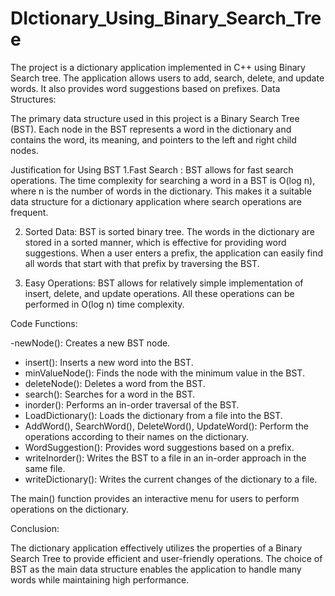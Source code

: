 # DIctionary_Using_Binary_Search_Tree
The project is a dictionary application implemented in C++ using Binary Search tree. The application allows users to add, search, delete, and update words. It also provides word suggestions based on prefixes.
Data Structures:

The primary data structure used in this project is a Binary Search Tree (BST). Each node in the BST represents a word in the dictionary and contains the word, its meaning, and pointers to the left and right child nodes.

Justification for Using BST
1.Fast Search :
 BST allows for fast search operations. The time complexity for searching a word in a BST is O(log n), where n is the number of words in the dictionary. This makes it a suitable data structure for a dictionary application where search operations are frequent.

2. Sorted Data: 
BST is sorted binary tree. The words in the dictionary are stored in a sorted manner, which is effective for providing word suggestions. When a user enters a prefix, the application can easily find all words that start with that prefix by traversing the BST.

3. Easy Operations:
 BST allows for relatively simple implementation of insert, delete, and update operations. All these operations can be performed in O(log n) time complexity.

 Code Functions:


-newNode(): Creates a new BST node.
- insert(): Inserts a new word into the BST.
- minValueNode(): Finds the node with the minimum value in the BST.
- deleteNode(): Deletes a word from the BST.
- search(): Searches for a word in the BST.
- inorder(): Performs an in-order traversal of the BST.
- LoadDictionary(): Loads the dictionary from a file into the BST.
- AddWord(), SearchWord(), DeleteWord(), UpdateWord(): Perform the operations according to their names on the dictionary.
- WordSuggestion(): Provides word suggestions based on a prefix.
- writeInorder(): Writes the BST to a file in an in-order approach in the same file.
- writeDictionary(): Writes the current changes of the dictionary to a file.

The main() function provides an interactive menu for users to perform operations on the dictionary.

Conclusion:

The dictionary application effectively utilizes the properties of a Binary Search Tree to provide efficient and user-friendly operations. The choice of BST as the main data structure enables the application to handle many words while maintaining high performance.
